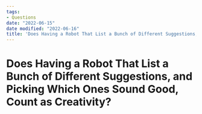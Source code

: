 ```yaml
---
tags:
- Questions
date: "2022-06-15"
date modified: "2022-06-16"
title: 'Does Having a Robot That List a Bunch of Different Suggestions, and Picking Which Ones Sound Good, Count as Creativity?'
---
```


# Does Having a Robot That List a Bunch of Different Suggestions, and Picking Which Ones Sound Good, Count as Creativity?
